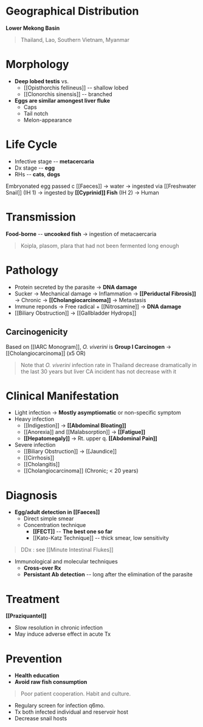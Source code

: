 # Geographical Distribution
**Lower Mekong Basin**
> Thailand, Lao, Southern Vietnam, Myanmar

# Morphology
- **Deep lobed testis** vs. 
	- [[Opisthorchis fellineus]] -- shallow lobed
	- [[Clonorchis sinensis]] -- branched
- **Eggs are similar amongest liver fluke**
	- Caps
	- Tail notch
	- Melon-appearance

# Life Cycle
- Infective stage -- **metacercaria**
- Dx stage -- **egg**
- RHs -- **cats**, **dogs**

Embryonated egg passed c [[Faeces]] -> water -> ingested via [[Freshwater Snail]] (IH 1) -> ingested by **[[Cyprinid]] Fish** (IH 2) -> Human

# Transmission
**Food-borne** -- **uncooked fish** -> ingestion of metacaercaria
> Koipla, plasom, plara that had not been fermented long enough

# Pathology
- Protein secreted by the parasite -> **DNA damage**
- Sucker -> Mechanical damage -> Inflammation -> **[[Periductal Fibrosis]]** -> Chronic -> **[[Cholangiocarcinoma]]** -> Metastasis
- Immune reponds -> Free radical + [[Nitrosamine]] -> **DNA damage**
- [[Biliary Obstruction]] -> [[Gallbladder Hydrops]]

## Carcinogenicity
Based on [[IARC Monogram]], *O. viverini* is **Group I Carcinogen** -> [[Cholangiocarcinoma]] (x5 OR)
> Note that *O. viverini* infection rate in Thailand decrease dramatically in the last 30 years but liver CA incident has not decrease with it

# Clinical Manifestation
- Light infection -> **Mostly asymptiomatic** or non-specific symptom
- Heavy infection
	- [[Indigestion]] -> **[[Abdominal Bloating]]**
	- [[Anorexia]] and [[Malabsorption]] -> **[[Fatigue]]**
	- **[[Hepatomegaly]]** -> Rt. upper q. **[[Abdominal Pain]]** 
- Severe infection
	- [[Biliary Obstruction]] -> [[Jaundice]]
	- [[Cirrhosis]]
	- [[Cholangitis]]
	- [[Cholangiocarcinoma]] (Chronic; < 20 years)

# Diagnosis
- **Egg/adult detection in [[Faeces]]** 
	- Direct simple smear
	- Concentration technique
		- **[[FECT]]** -- **The best one so far**
		- [[Kato-Katz Technique]] -- thick smear, low sensitivity
> DDx : see [[Minute Intestinal Flukes]]
- Immunological and molecular techniques
	- **Cross-over Rx**
	- **Persistant Ab detection** -- long after the elimination of the parasite

# Treatment
**[[Praziquantel]]**
- Slow resolution in chronic infection
- May induce adverse effect in acute Tx

# Prevention
- **Health education**
- **Avoid raw fish consumption**
> Poor patient cooperation. Habit and culture.
- Regulary screen for infection q6mo.
- Tx both infected individual and reservoir host
- Decrease snail hosts